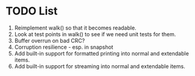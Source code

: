 # TODO List
1. Reimplement walk() so that it becomes readable.
2. Look at test points in walk() to see if we need unit tests for them.
3. Buffer overrun on bad CRC?
4. Corruption resilience - esp. in snapshot
5. Add built-in support for formatted printing into normal and extendable items.
6. Add built-in support for streaming into normal and extendable items.

